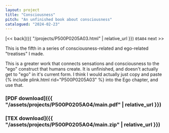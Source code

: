 ```yaml
---
layout: project
title: "Consciousness"
pitch: "An unfinished book about consciousness"
catalogued: "2024-02-23"
---
```


[<< back]({{ "/projects/P500P0205A03.html" | relative_url }})
`05A04`
next >>

This is the fifth in a series of consciousness-related and ego-related
"treatises" I made.

This is a greater work that connects sensations and consciousness to the "ego"
construct that humans create. It is unfinished, and doesn't actually get to
"ego" in it's current form. I think I would actually just copy and paste {%
include plink.html rid="P500P0205A03" %} into the Ego chapter, and use that.

### [PDF download]({{ "/assets/projects/P500P0205A04/main.pdf" | relative_url }})
### [TEX download]({{ "/assets/projects/P500P0205A04/main.zip" | relative_url }})
